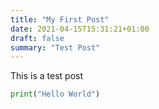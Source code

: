 ```yaml
---
title: "My First Post"
date: 2021-04-15T15:31:21+01:00
draft: false
summary: "Test Post"
---
```


This is a test post

```python
print("Hello World")
```